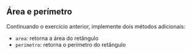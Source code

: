 ## Área e perímetro

Continuando o exercício anterior, implemente dois métodos adicionais:

- `area`: retorna a área do retângulo
- `perimetro`: retorna o perímetro do retângulo